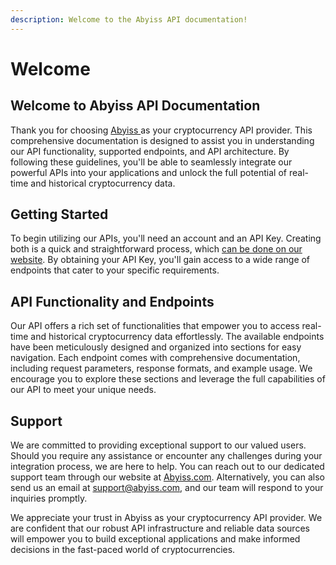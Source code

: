 ```yaml
---
description: Welcome to the Abyiss API documentation!
---
```


# Welcome

## **Welcome to Abyiss API Documentation**

Thank you for choosing [Abyiss ](https://abyiss.com/)as your cryptocurrency API provider. This comprehensive documentation is designed to assist you in understanding our API functionality, supported endpoints, and API architecture. By following these guidelines, you'll be able to seamlessly integrate our powerful APIs into your applications and unlock the full potential of real-time and historical cryptocurrency data.

## Getting Started

To begin utilizing our APIs, you'll need an account and an API Key. Creating both is a quick and straightforward process, which [can be done on our website](https://abyiss.com/home). By obtaining your API Key, you'll gain access to a wide range of endpoints that cater to your specific requirements.

## **API Functionality and Endpoints**

Our API offers a rich set of functionalities that empower you to access real-time and historical cryptocurrency data effortlessly. The available endpoints have been meticulously designed and organized into sections for easy navigation. Each endpoint comes with comprehensive documentation, including request parameters, response formats, and example usage. We encourage you to explore these sections and leverage the full capabilities of our API to meet your unique needs.

## **Support**

We are committed to providing exceptional support to our valued users. Should you require any assistance or encounter any challenges during your integration process, we are here to help. You can reach out to our dedicated support team through our website at [Abyiss.com](https://abyiss.com/contact). Alternatively, you can also send us an email at [support@abyiss.com](mailto:support@abyiss.com), and our team will respond to your inquiries promptly.

We appreciate your trust in Abyiss as your cryptocurrency API provider. We are confident that our robust API infrastructure and reliable data sources will empower you to build exceptional applications and make informed decisions in the fast-paced world of cryptocurrencies.
